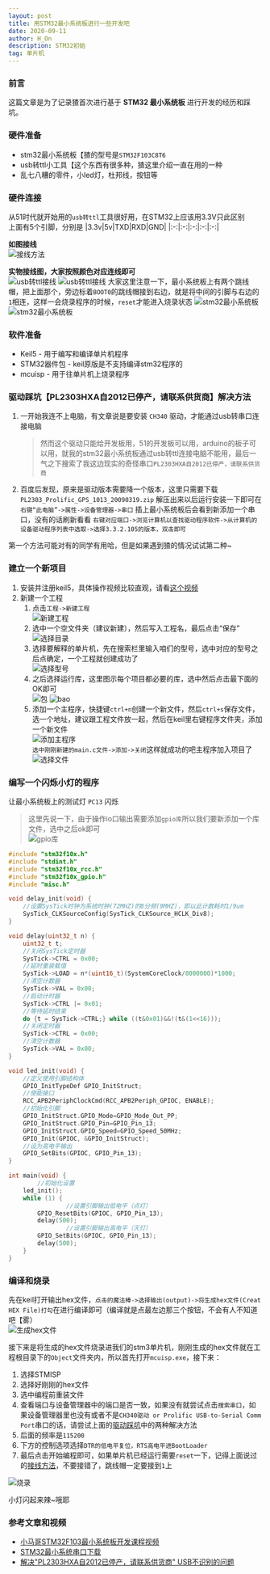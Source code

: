 ```yaml
---
layout: post
title: 用STM32最小系统板进行一些开发吧
date: 2020-09-11
author: H_On
description: STM32初始
tag: 单片机
---
```


### 前言
这篇文章是为了记录猹首次进行基于 **STM32 最小系统板** 进行开发的经历和踩坑。

### 硬件准备
* stm32最小系统板【猹的型号是`STM32F103C8T6`
* usb转ttl小工具【这个东西有很多种，猹这里介绍一直在用的一种
* 乱七八糟的零件，小led灯，杜邦线，按钮等

### 硬件连接
从51时代就开始用的`usb转ttl`工具很好用，在STM32上应该用3.3V只此区别<br>
上面有5个引脚，分别是
|3.3v|5v|TXD|RXD|GND|
|:-:|:-:|:-:|:-:|:-:|

**如图接线**<br>
![接线方法](/images/20200911/usb-ttl-stm32.png)

**实物接线图，大家按照颜色对应连线即可**<br>
![usb转ttl接线](/images/20200911/usb-ttl-b.jpg)
![usb转ttl接线](/images/20200911/usb-ttl-f.jpg)
大家这里注意一下，最小系统板上有两个跳线帽，把上面那个，旁边标着`BOOT0`的跳线帽接到右边，就是将中间的引脚与右边的`1`相连，这样一会烧录程序的时候，`reset`才能进入烧录状态
![stm32最小系统板](/images/20200911/stm32-f.jpg)
![stm32最小系统板](/images/20200911/stm32-b.jpg)

### 软件准备
* Keil5 - 用于编写和编译单片机程序
* STM32器件包 - keil原版是不支持编译stm32程序的
* mcuisp - 用于往单片机上烧录程序

### 驱动踩坑【PL2303HXA自2012已停产，请联系供货商】解决方法
1. 一开始我连不上电脑，有文章说是要安装 `CH340` 驱动，才能通过usb转串口连接电脑
   > 然而这个驱动只能给开发板用，51的开发板可以用，arduino的板子可以用，就我的stm32最小系统板通过usb转ttl连接电脑不能用，最后一气之下搜索了我这边现实的奇怪串口`PL2303HXA自2012已停产，请联系供货商`
2. 百度后发现，原来是驱动版本需要降一个版本，这里只需要下载 `PL2303_Prolific_GPS_1013_20090319.zip` 解压出来以后运行安装一下即可在 `右键“此电脑”->属性->设备管理器->串口` 插上最小系统板后会看到新添加一个串口，没有的话刷新看看 `右键对应端口->浏览计算机以查找驱动程序软件->从计算机的设备驱动程序列表中选取->选择3.3.2.105的版本，双击即可`

第一个方法可能对有的同学有用哈，但是如果遇到猹的情况试试第二种~

### 建立一个新项目
1. 安装并注册keil5，具体操作视频比较直观，请看[这个视频](https://www.bilibili.com/video/BV1i7411679X?p=2)
2. 新建一个工程
   1. 点击`工程->新建工程`<br>![新建工程](/images/20200911/newprojectstep1.png)
   2. 选中一个空文件夹（建议新建），然后写入工程名，最后点击“保存”<br>![选择目录](/images/20200911/newprojectstep2.png)
   3. 选择要解释的单片机，先在搜索栏里输入咱们的型号，选中对应的型号之后点确定，一个工程就创建成功了<br>![选择型号](/images/20200911/newprojectstep3.png)
   4. 之后选择运行库，这里图示每个项目都必要的库，选中然后点击最下面的OK即可<br>![包](/images/20200911/basicpackage1.png) ![bao](/images/20200911/basicpackage2.png)
   5. 添加一个主程序，快捷键`ctrl+n`创建一个新文件，然后`ctrl+s`保存文件，选一个地址，建议跟工程文件放一起，然后在keil里右键程序文件夹，添加一个新文件<br>![添加主程序](/images/20200911/newprojectstep4.png)<br>
   	`选中刚刚新建的main.c文件->添加->关闭`这样就成功的吧主程序加入项目了<br>![选择文件](/images/20200911/newprojectstep5.png)

### 编写一个闪烁小灯的程序
让最小系统板上的测试灯 `PC13` 闪烁<br>
> 这里先说一下，由于操作io口输出需要添加`gpio库`所以我们要新添加一个库文件，选中之后ok即可<br>![gpio库](/images/20200911/add-gpio.png)
```c
#include "stm32f10x.h"
#include "stdint.h"
#include "stm32f10x_rcc.h"
#include "stm32f10x_gpio.h"
#include "misc.h"

void delay_init(void) {
	//设置SysTick时钟为系统时钟(72MHZ)的8分频(9MHZ)，即以此计数耗时1/9um
	SysTick_CLKSourceConfig(SysTick_CLKSource_HCLK_Div8);
}

void delay(uint32_t n) {
	uint32_t t;
	//关闭SysTick定时器
	SysTick->CTRL = 0x00;
	//延时重装载值
	SysTick->LOAD = n*(uint16_t)(SystemCoreClock/8000000)*1000;
	//清空计数器
	SysTick->VAL = 0x00;
	//启动计时器
	SysTick->CTRL |= 0x01;
	//等待延时结束
	do {t = SysTick->CTRL;} while ((t&0x01)&&!(t&(1<<16)));
	//关闭定时器
	SysTick->CTRL = 0x00;
	//清空计数器
	SysTick->VAL = 0x00;
}

void led_init(void) {
    //定义使用引脚结构体
	GPIO_InitTypeDef GPIO_InitStruct;
	//使能接口
	RCC_APB2PeriphClockCmd(RCC_APB2Periph_GPIOC, ENABLE);
	//初始化引脚
	GPIO_InitStruct.GPIO_Mode=GPIO_Mode_Out_PP;
	GPIO_InitStruct.GPIO_Pin=GPIO_Pin_13;
	GPIO_InitStruct.GPIO_Speed=GPIO_Speed_50MHz;
	GPIO_Init(GPIOC, &GPIO_InitStruct);
	//设为高电平输出
	GPIO_SetBits(GPIOC, GPIO_Pin_13);
}

int main(void) {
        //初始化设置
	led_init();
	while (1) {
                //设置引脚输出低电平（点灯）
		GPIO_ResetBits(GPIOC, GPIO_Pin_13);
		delay(500);
                //设置引脚输出高电平（灭灯）
		GPIO_SetBits(GPIOC, GPIO_Pin_13);
		delay(500);
	}
}
```

### 编译和烧录
先在keil打开输出hex文件，`点击的魔法棒->选择输出(output)->将生成hex文件(Creat HEX File)打勾`在进行编译即可（编译就是点最左边那三个按钮，不会有人不知道吧【雾）<br>
![生成hex文件](/images/20200911/debug.png)

接下来是将生成的hex文件烧录进我们的stm3单片机，刚刚生成的hex文件就在工程根目录下的`Object`文件夹内，所以首先打开`mcuisp.exe`，接下来：
1. 选择STMISP
2. 选择好刚刚的hex文件
3. 选中编程前重装文件
4. 查看端口与设备管理器中的端口是否一致，如果没有就尝试点击`搜索串口`，如果设备管理器里也没有或者不是`CH340驱动 or Prolific USB-to-Serial Comm Port`串口的话，请尝试上面的[驱动踩坑](#驱动踩坑pl2303hxa自2012已停产请联系供货商解决方法)中的两种解决方法
5. 后面的频率是`115200`
6. 下方的控制选项选择`DTR的低电平复位，RTS高电平进BootLoader`
7. 最后点击开始编程即可，如果单片机已经运行需要`reset`一下，记得上面说过的[接线方法](#硬件连接)，不要接错了，跳线帽一定要接到`1`上

![烧录](/images/20200911/record.png)

小灯闪起来辣~哦耶

### 参考文章和视频
* [小马哥STM32F103最小系统板开发课程视频](https://www.bilibili.com/video/BV1i7411679X?t=556)
* [STM32最小系统串口下载](https://www.bilibili.com/video/BV1ee411x7Ns?t=7)
* [解决"PL2303HXA自2012已停产，请联系供货商" USB不识别的问题](https://blog.csdn.net/wtf3505/article/details/104138727)